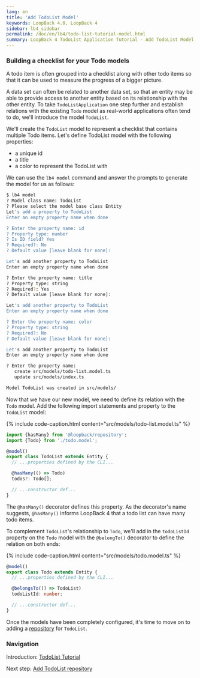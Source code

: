 ```yaml
---
lang: en
title: 'Add TodoList Model'
keywords: LoopBack 4.0, LoopBack 4
sidebar: lb4_sidebar
permalink: /doc/en/lb4/todo-list-tutorial-model.html
summary: LoopBack 4 TodoList Application Tutorial - Add TodoList Model
---
```


### Building a checklist for your Todo models

A todo item is often grouped into a checklist along with other todo items so
that it can be used to measure the progress of a bigger picture.

A data set can often be related to another data set, so that an entity may be
able to provide access to another entity based on its relationship with the
other entity. To take `TodoListApplication` one step further and establish
relations with the existing `Todo` model as real-world applications often tend
to do, we'll introduce the model `TodoList`.

We'll create the `TodoList` model to represent a checklist that contains
multiple Todo items. Let's define TodoList model with the following properties:

- a unique id
- a title
- a color to represent the TodoList with

We can use the `lb4 model` command and answer the prompts to generate the model
for us as follows:

```sh
$ lb4 model
? Model class name: TodoList
? Please select the model base class Entity
Let's add a property to TodoList
Enter an empty property name when done

? Enter the property name: id
? Property type: number
? Is ID field? Yes
? Required?: No
? Default value [leave blank for none]:

Let's add another property to TodoList
Enter an empty property name when done

? Enter the property name: title
? Property type: string
? Required?: Yes
? Default value [leave blank for none]:

Let's add another property to TodoList
Enter an empty property name when done

? Enter the property name: color
? Property type: string
? Required?: No
? Default value [leave blank for none]:

Let's add another property to TodoList
Enter an empty property name when done

? Enter the property name:
   create src/models/todo-list.model.ts
   update src/models/index.ts

Model TodoList was created in src/models/
```

Now that we have our new model, we need to define its relation with the `Todo`
model. Add the following import statements and property to the `TodoList` model:

{% include code-caption.html content="src/models/todo-list.model.ts" %}

```ts
import {hasMany} from '@loopback/repository';
import {Todo} from './todo.model';

@model()
export class TodoList extends Entity {
  // ...properties defined by the CLI...

  @hasMany(() => Todo)
  todos?: Todo[];

  // ...constructor def...
}
```

The `@hasMany()` decorator defines this property. As the decorator's name
suggests, `@hasMany()` informs LoopBack 4 that a todo list can have many todo
items.

To complement `TodoList`'s relationship to `Todo`, we'll add in the `todoListId`
property on the `Todo` model with the `@belongTo()` decorator to define the relation on both ends:

{% include code-caption.html content="src/models/todo.model.ts" %}

```ts
@model()
export class Todo extends Entity {
  // ...properties defined by the CLI...

  @belongsTo(() => TodoList)
  todoListId: number;

  // ...constructor def...
}
```

Once the models have been completely configured, it's time to move on to adding
a [repository](todo-list-tutorial-repository.md) for `TodoList`.

### Navigation

Introduction: [TodoList Tutorial](todo-list-tutorial.md)

Next step: [Add TodoList repository](todo-list-tutorial-repository.md)
